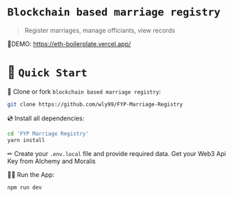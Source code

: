 # `Blockchain based marriage registry`

> Register marriages, manage officiants, view records

🚀DEMO: https://eth-boilerplate.vercel.app/

# 🚀 `Quick Start`

📄 Clone or fork `blockchain based marriage registry`:

```sh
git clone https://github.com/wly99/FYP-Marriage-Registry
```

💿 Install all dependencies:

```sh
cd 'FYP Marriage Registry'
yarn install
```

✏ Create your `.env.local` file and provide required data. Get your Web3 Api Key from Alchemy and Moralis

🚴‍♂️ Run the App:

```sh
npm run dev
```